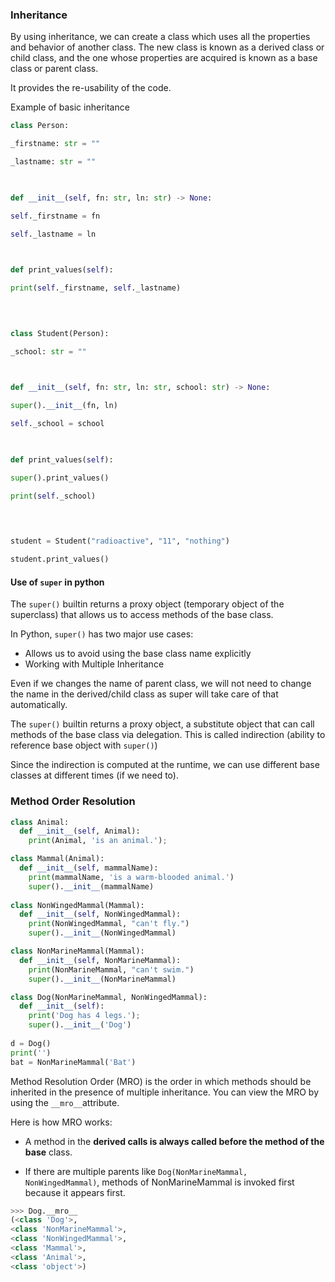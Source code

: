 ### Inheritance

By using inheritance, we can create a class which uses all the properties and behavior of another class. The new class is known as a derived class or child class, and the one whose properties are acquired is known as a base class or parent class.

It provides the re-usability of the code.

Example of basic inheritance

```python
class Person:

_firstname: str = ""

_lastname: str = ""

  

def __init__(self, fn: str, ln: str) -> None:

self._firstname = fn

self._lastname = ln

  

def print_values(self):

print(self._firstname, self._lastname)

  
  

class Student(Person):

_school: str = ""

  

def __init__(self, fn: str, ln: str, school: str) -> None:

super().__init__(fn, ln)

self._school = school

  

def print_values(self):

super().print_values()

print(self._school)

  
  

student = Student("radioactive", "11", "nothing")

student.print_values()
```

#### Use of `super` in python

The `super()` builtin returns a proxy object (temporary object of the superclass) that allows us to access methods of the base class.

In Python, `super()` has two major use cases:

-   Allows us to avoid using the base class name explicitly
-   Working with Multiple Inheritance

Even if we changes the name of parent class, we will not need to change the name in the derived/child class as super will take care of that automatically.

The `super()` builtin returns a proxy object, a substitute object that can call methods of the base class via delegation. This is called indirection (ability to reference base object with `super()`)

Since the indirection is computed at the runtime, we can use different base classes at different times (if we need to).

### Method Order Resolution

```python
class Animal:
  def __init__(self, Animal):
    print(Animal, 'is an animal.');

class Mammal(Animal):
  def __init__(self, mammalName):
    print(mammalName, 'is a warm-blooded animal.')
    super().__init__(mammalName)
    
class NonWingedMammal(Mammal):
  def __init__(self, NonWingedMammal):
    print(NonWingedMammal, "can't fly.")
    super().__init__(NonWingedMammal)

class NonMarineMammal(Mammal):
  def __init__(self, NonMarineMammal):
    print(NonMarineMammal, "can't swim.")
    super().__init__(NonMarineMammal)

class Dog(NonMarineMammal, NonWingedMammal):
  def __init__(self):
    print('Dog has 4 legs.');
    super().__init__('Dog')
    
d = Dog()
print('')
bat = NonMarineMammal('Bat')
```

Method Resolution Order (MRO) is the order in which methods should be inherited in the presence of multiple inheritance. You can view the MRO by using the `__mro__`attribute.

Here is how MRO works:

-   A method in the **derived calls is always called before the method of the base** class.  
    
-   If there are multiple parents like `Dog(NonMarineMammal, NonWingedMammal)`, methods of NonMarineMammal is invoked first because it appears first.
```python
>>> Dog.__mro__
(<class 'Dog'>, 
<class 'NonMarineMammal'>, 
<class 'NonWingedMammal'>, 
<class 'Mammal'>, 
<class 'Animal'>, 
<class 'object'>)
```